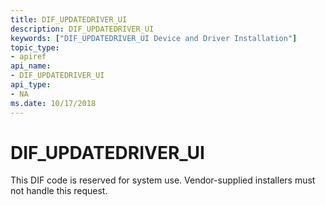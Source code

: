 ```yaml
---
title: DIF_UPDATEDRIVER_UI
description: DIF_UPDATEDRIVER_UI
keywords: ["DIF_UPDATEDRIVER_UI Device and Driver Installation"]
topic_type:
- apiref
api_name:
- DIF_UPDATEDRIVER_UI
api_type:
- NA
ms.date: 10/17/2018
---
```


# DIF_UPDATEDRIVER_UI


This DIF code is reserved for system use. Vendor-supplied installers must not handle this request.

 

 





